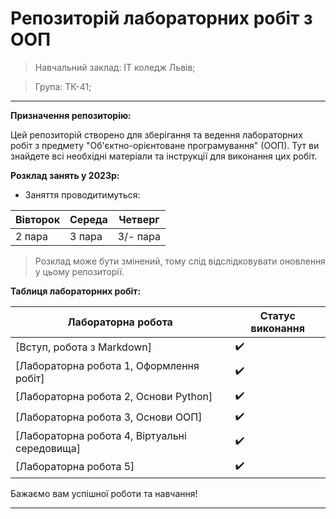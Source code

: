# Репозиторій лабораторних робіт з ООП
> Навчальний заклад: ІТ коледж Львів;

> Група: ТК-41;
---

**Призначення репозиторію:**

Цей репозиторій створено для зберігання та ведення лабораторних робіт з предмету "Об'єктно-орієнтоване програмування" (ООП). Тут ви знайдете всі необхідні матеріали та інструкції для виконання цих робіт.

**Розклад занять у 2023р:**

- Заняття проводитимуться:

| Вівторок | Середа | Четверг |
|----------|--------|---------|
| 2 пара   | 3 пара | 3/- пара|

> Розклад може бути змінений, тому слід відслідковувати оновлення у цьому репозиторії.

**Таблиця лабораторних робіт:**

| Лабораторна робота | Статус виконання |
|---------------------|------------------|
| [Вступ, робота з Markdown]                        | :heavy_check_mark: |
| [Лабораторна робота 1, Оформлення робіт]         | :heavy_check_mark: |
| [Лабораторна робота 2, Основи Python]            | :heavy_check_mark: |
| [Лабораторна робота 3, Основи ООП]               | :heavy_check_mark: |
| [Лабораторна робота 4, Віртуальні середовища]   | :heavy_check_mark: |
| [Лабораторна робота 5]  | :heavy_check_mark: |



Бажаємо вам успішної роботи та навчання!

---